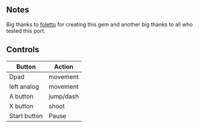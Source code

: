 ## Notes

Big thanks to [foletto](https://foletto.itch.io/plague) for creating this gem and another big thanks to all who tested this port.

## Controls

| Button | Action |
|--|--| 
|Dpad|movement|
|left analog|movement|
|A button|jump/dash|
|X button|shoot|
|Start button|Pause|


